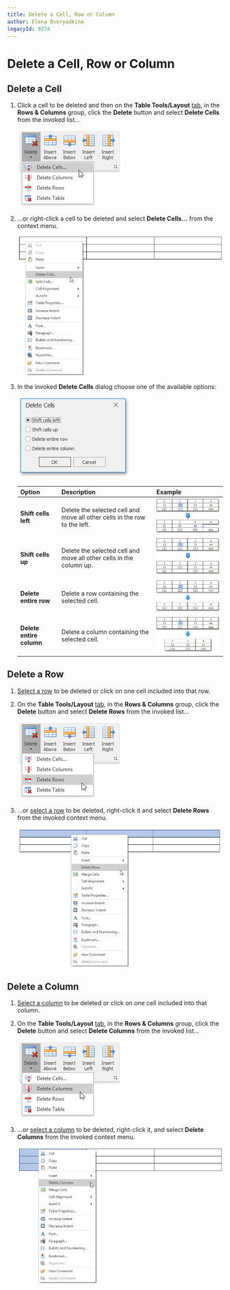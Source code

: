 ```yaml
---
title: Delete a Cell, Row or Column
author: Elena Dvoryadkina
legacyId: 9274
---
```

# Delete a Cell, Row or Column
## Delete a Cell
1. Click a cell to be deleted and then on the **Table Tools/Layout** [ tab](../text-editor-ui/ribbon-interface.md), in the **Rows &amp; Columns** group, click the **Delete** button and select **Delete Cells** from the invoked list...
	
	![RTETablesDeleteCellsButton](../../../images/img121406.png)
2. ...or right-click a cell to be deleted and select **Delete Cells...** from the context menu.
	
	![RTETablesDeleteCellsContextMenu](../../../images/img121407.png)
3. In the invoked **Delete Cells** dialog choose one of the available options:
	
	![RTETablesDeleteCellsDialog_ShiftCellsLeft](../../../images/img121408.png)
	
	| Option | Description | Example |
	|---|---|---|
	| **Shift cells left** | Delete the selected cell and move all other cells in the row to the left. | ![RichEdit_ShiftCellsLeft_Example](../../../images/img12977.png) |
	| **Shift cells up** | Delete the selected cell and move all other cells in the column up. | ![RichEdit_ShiftCellsUp_Example](../../../images/img12982.png) |
	| **Delete entire row** | Delete a row containing the selected cell. | ![RichEdit_DeleteEntireRow_Example](../../../images/img12983.png) |
	| **Delete entire column** | Delete a column containing the selected cell. | ![RichEdit_DeleteEntireColumn_Example](../../../images/img12984.png) |

## Delete a Row
1. [Select a row](select-a-cell-row-or-column.md) to be deleted or click on one cell included into that row.
2. On the **Table Tools/Layout** [ tab](../text-editor-ui/ribbon-interface.md), in the **Rows &amp; Columns** group, click the **Delete** button and select **Delete Rows** from the invoked list...
	
	![RTETablesDeleteRowButton](../../../images/img121414.png)
3. ...or [select a row](select-a-cell-row-or-column.md) to be deleted, right-click it and select **Delete Rows** from the invoked context menu.
	
	![RTETablesDeleteRowContextMenu](../../../images/img121415.png)

## Delete a Column
1. [Select a column](select-a-cell-row-or-column.md) to be deleted or click on one cell included into that column.
2. On the **Table Tools/Layout** [ tab](../text-editor-ui/ribbon-interface.md), in the **Rows &amp; Columns** group, click the **Delete** button and select **Delete Columns** from the invoked list...
	
	![RTETablesDeleteColumn](../../../images/img121412.png)
3. ...or [select a column](select-a-cell-row-or-column.md) to be deleted, right-click it, and select **Delete Columns** from the invoked context menu.
	
	![RTETablesDeleteColumnContextMenu](../../../images/img121413.png)